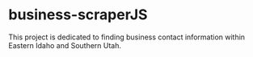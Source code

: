 # business-scraperJS
This project is dedicated to finding business contact information within Eastern Idaho and Southern Utah.
